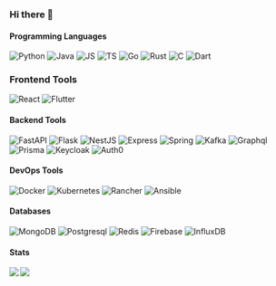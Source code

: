 ### Hi there 👋

#### Programming Languages

![Python](https://img.shields.io/badge/Python-%2327374D.svg?style=for-the-badge&logo=Python&logoColor=DDE6ED)
![Java](https://img.shields.io/badge/Java-%23E5E9F0.svg?style=for-the-badge&logo=openjdk&logoColor=3B4252)
![JS](https://img.shields.io/badge/Javascript-%23E5E9F0.svg?style=for-the-badge&logo=javascript&logoColor=3B4252)
![TS](https://img.shields.io/badge/Typescript-%23E5E9F0.svg?style=for-the-badge&logo=typescript&logoColor=3B4252)
![Go](https://img.shields.io/badge/Go-%23E5E9F0.svg?style=for-the-badge&logo=go&logoColor=3B4252)
![Rust](https://img.shields.io/badge/Rust-%23E5E9F0.svg?style=for-the-badge&logo=rust&logoColor=3B4252)
![C](https://img.shields.io/badge/C-%23E5E9F0.svg?style=for-the-badge&logo=c&logoColor=3B4252)
![Dart](https://img.shields.io/badge/Dart-%23E5E9F0.svg?style=for-the-badge&logo=dart&logoColor=3B4252)

### Frontend Tools
![React](https://img.shields.io/badge/React-%2327374D.svg?style=for-the-badge&logo=react&logoColor=DDE6ED)
![Flutter](https://img.shields.io/badge/Flutter-%23E5E9F0.svg?style=for-the-badge&logo=Flutter&logoColor=3B4252)

#### Backend Tools

![FastAPI](https://img.shields.io/badge/FastAPI-%2327374D.svg?style=for-the-badge&logo=fastapi&logoColor=DDE6ED)
![Flask](https://img.shields.io/badge/flask-%23E5E9F0.svg?style=for-the-badge&logo=flask&logoColor=3B4252)
![NestJS](https://img.shields.io/badge/NestJS-%23E5E9F0.svg?style=for-the-badge&logo=nestjs&logoColor=3B4252)
![Express](https://img.shields.io/badge/Express-%23E5E9F0.svg?style=for-the-badge&logo=express&logoColor=3B4252)
![Spring](https://img.shields.io/badge/Spring-%23E5E9F0.svg?style=for-the-badge&logo=spring&logoColor=3B4252)
![Kafka](https://img.shields.io/badge/Kafka-%23E5E9F0.svg?style=for-the-badge&logo=apachekafka&logoColor=3B4252)
![Graphql](https://img.shields.io/badge/Graphql-%23E5E9F0.svg?style=for-the-badge&logo=graphql&logoColor=3B4252)
![Prisma](https://img.shields.io/badge/Prisma-%23E5E9F0.svg?style=for-the-badge&logo=prisma&logoColor=3B4252)
![Keycloak](https://img.shields.io/badge/Keycloak-%23E5E9F0.svg?style=for-the-badge&logo=Keycloak&logoColor=3B4252)
![Auth0](https://img.shields.io/badge/Auth0-%23E5E9F0.svg?style=for-the-badge&logo=Auth0&logoColor=3B4252)

#### DevOps Tools

![Docker](https://img.shields.io/badge/Docker-%2327374D.svg?style=for-the-badge&logo=docker&logoColor=DDE6ED)
![Kubernetes](https://img.shields.io/badge/Kubernetes-%23E5E9F0.svg?style=for-the-badge&logo=kubernetes&logoColor=3B4252)
![Rancher](https://img.shields.io/badge/Rancher-%23E5E9F0.svg?style=for-the-badge&logo=rancher&logoColor=3B4252)
![Ansible](https://img.shields.io/badge/Ansible-%23E5E9F0.svg?style=for-the-badge&logo=Ansible&logoColor=3B4252)


#### Databases

![MongoDB](https://img.shields.io/badge/MongoDB-%2327374D.svg?style=for-the-badge&logo=mongodb&logoColor=DDE6ED)
![Postgresql](https://img.shields.io/badge/Postgresql-%23E5E9F0.svg?style=for-the-badge&logo=postgresql&logoColor=3B4252)
![Redis](https://img.shields.io/badge/Redis-%23E5E9F0.svg?style=for-the-badge&logo=redis&logoColor=3B4252)
![Firebase](https://img.shields.io/badge/Firebase-%23E5E9F0.svg?style=for-the-badge&logo=firebase&logoColor=3B4252)
![InfluxDB](https://img.shields.io/badge/InfluxDB-%23E5E9F0.svg?style=for-the-badge&logo=influxdb&logoColor=3B4252)

#### Stats

<a href="https://github.com/adriangitvitz">
  <img align="center" src="https://github-readme-stats.vercel.app/api/top-langs/?username=adriangitvitz" />
</a>
<a href="https://github.com/adriangitvitz">
  <img align="left" src="https://github-readme-stats.vercel.app/api?username=adriangitvitz&show_icons=true&theme=default#gh-light-mode-only" />
</a>


<!--
**adriangitvitz/adriangitvitz** is a ✨ _special_ ✨ repository because its `README.md` (this file) appears on your GitHub profile.

Here are some ideas to get you started:

- 🔭 I’m currently working on ...
- 🌱 I’m currently learning ...
- 👯 I’m looking to collaborate on ...
- 🤔 I’m looking for help with ...
- 💬 Ask me about ...
- 📫 How to reach me: ...
- 😄 Pronouns: ...
- ⚡ Fun fact: ...
-->
